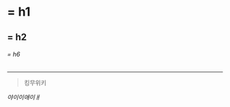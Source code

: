 <!-- 주석 -->

<!-- 자동 주석 : ctrl + /  --> 

<!-- h1 ~h6 -->
# = h1
## = h2
###### =  h6

<!--페이지 줄 hr -->
---

>킹무위키

*야이이애이ㅐ*
